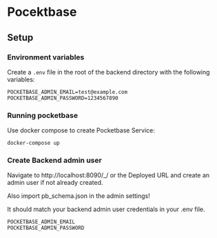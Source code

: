 # Pocektbase

## Setup

### Environment variables

Create a `.env` file in the root of the backend directory with the following variables:

```
POCKETBASE_ADMIN_EMAIL=test@example.com
POCKETBASE_ADMIN_PASSWORD=1234567890
```

### Running pocketbase

Use docker compose to create Pocketbase Service:

```
docker-compose up
```

### Create Backend admin user

Navigate to http://localhost:8090/_/ or the Deployed URL and create an admin user if not already created.

Also import pb_schema.json in the admin settings!

It should match your backend admin user credentials in your .env file.

```
POCKETBASE_ADMIN_EMAIL
POCKETBASE_ADMIN_PASSWORD
```
